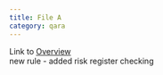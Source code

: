 ```yaml
---
title: File A
category: qara
---
```

Link to [Overview](../overview)  
new rule - added risk register checking
